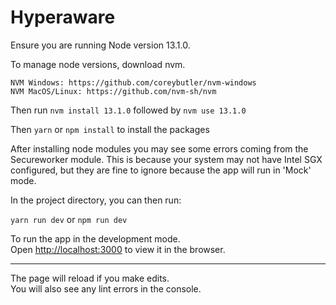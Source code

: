 # Hyperaware

Ensure you are running Node version 13.1.0.

To manage node versions, download nvm.

    NVM Windows: https://github.com/coreybutler/nvm-windows
    NVM MacOS/Linux: https://github.com/nvm-sh/nvm

Then run `nvm install 13.1.0` followed by `nvm use 13.1.0`

Then `yarn` or `npm install` to install the packages

After installing node modules you may see some errors coming from the Secureworker module. This is because your system may not have
Intel SGX configured, but they are fine to ignore because the app will run in 'Mock' mode.

In the project directory, you can then run:

`yarn run dev` or `npm run dev`

To run the app in the development mode.<br />
Open [http://localhost:3000](http://localhost:3000) to view it in the browser.
<hr>

The page will reload if you make edits.<br />
You will also see any lint errors in the console.

